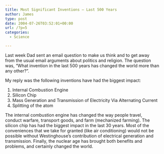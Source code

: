 ```yaml
---
title: Most Significant Inventions – Last 500 Years
author: James
type: post
date: 2004-07-26T03:52:01+00:00
url: /?p=5
categories:
  - Science

---
```

Last week Dad sent an email question to make us think and to get away from the usual email arguments about politics and religion. The question was, &#8220;What invention in the last 500 years has changed the world more than any other?&#8221;. 

My reply was the following inventions have had the biggest impact: 

  1. Internal Combustion Engine
  2. Silicon Chip
  3. Mass Generation and Transmission of Electricity Via Alternating Current
  4. Splitting of the atom 

The internal combustion engine has changed the way people travel, conduct warfare, transport goods, and farm (mechanized farming). The silicon chip has had the biggest impact in the last 30 years. Most of the conveniences that we take for granted (like air conditioning) would not be possible without Westinghouse&#8217;s contribution of electrical generation and transmission. Finally, the nuclear age has brought both benefits and problems, and certainly changed the world.